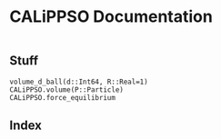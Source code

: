 # CALiPPSO Documentation


```@contents
```

## Stuff

```@docs
volume_d_ball(d::Int64, R::Real=1)
CALiPPSO.volume(P::Particle)
CALiPPSO.force_equilibrium
```



## Index

```@index
```
